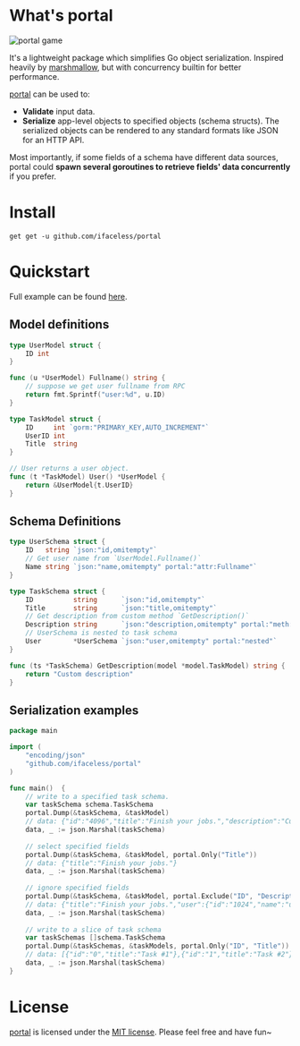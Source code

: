 # What's portal
![portal game](https://s2.ax1x.com/2019/09/28/u1TnEt.jpg)

It's a lightweight package which simplifies Go object serialization. Inspired heavily by [marshmallow](https://github.com/marshmallow-code/marshmallow), but with concurrency builtin for better performance.

[portal](https://github.com/iFaceless/portal/) can be used to:
- **Validate** input data.
- **Serialize** app-level objects to specified objects (schema structs). The serialized objects can be rendered to any standard formats like JSON for an HTTP API.

Most importantly, if some fields of a schema have different data sources, portal could **spawn several goroutines to retrieve fields' data concurrently** if you prefer.

# Install

```
get get -u github.com/ifaceless/portal
```

# Quickstart

Full example can be found [here](./examples/todo).

## Model definitions

```go
type UserModel struct {
	ID int
}

func (u *UserModel) Fullname() string {
	// suppose we get user fullname from RPC
	return fmt.Sprintf("user:%d", u.ID)
}

type TaskModel struct {
	ID     int `gorm:"PRIMARY_KEY,AUTO_INCREMENT"`
	UserID int
	Title  string
}

// User returns a user object.
func (t *TaskModel) User() *UserModel {
	return &UserModel{t.UserID}
}
```

## Schema Definitions

```go
type UserSchema struct {
	ID   string `json:"id,omitempty"`
	// Get user name from `UserModel.Fullname()`
	Name string `json:"name,omitempty" portal:"attr:Fullname"`
}

type TaskSchema struct {
	ID          string      `json:"id,omitempty"`
	Title       string      `json:"title,omitempty"`
	// Get description from custom method `GetDescription()`
	Description string      `json:"description,omitempty" portal:"meth:GetDescription"`
	// UserSchema is nested to task schema
	User        *UserSchema `json:"user,omitempty" portal:"nested"`
}

func (ts *TaskSchema) GetDescription(model *model.TaskModel) string {
	return "Custom description"
}
```

## Serialization examples

```go
package main

import (
	"encoding/json"
	"github.com/ifaceless/portal"
)

func main()  {
    // write to a specified task schema.
    var taskSchema schema.TaskSchema
    portal.Dump(&taskSchema, &taskModel)
    // data: {"id":"4096","title":"Finish your jobs.","description":"Custom description","user":{"id":"1024","name":"user:1024"}}
    data, _ := json.Marshal(taskSchema)
 
    // select specified fields
    portal.Dump(&taskSchema, &taskModel, portal.Only("Title"))
    // data: {"title":"Finish your jobs."}
    data, _ := json.Marshal(taskSchema)
 
    // ignore specified fields
    portal.Dump(&taskSchema, &taskModel, portal.Exclude("ID", "Description"))
    // data: {"title":"Finish your jobs.","user":{"id":"1024","name":"user:1024"}}
    data, _ := json.Marshal(taskSchema)
 
    // write to a slice of task schema
    var taskSchemas []schema.TaskSchema
    portal.Dump(&taskSchemas, &taskModels, portal.Only("ID", "Title"))
    // data: [{"id":"0","title":"Task #1"},{"id":"1","title":"Task #2"}]
    data, _ := json.Marshal(taskSchema)
}

```

# License

[portal](https://github.com/iFaceless/portal) is licensed under the [MIT license](./LICENSE). Please feel free and have fun~
